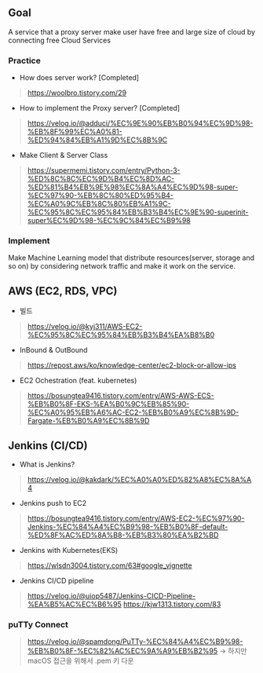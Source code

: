 ## Goal
A service that a proxy server make user have free and large size of cloud 
by connecting free Cloud Services

### Practice
- How does server work? [Completed]
> https://woolbro.tistory.com/29 

- How to implement the Proxy server? [Completed]
> https://velog.io/@adduci/%EC%9E%90%EB%B0%94%EC%9D%98-%EB%8F%99%EC%A0%81-%ED%94%84%EB%A1%9D%EC%8B%9C 

- Make Client & Server Class
> https://supermemi.tistory.com/entry/Python-3-%ED%8C%8C%EC%9D%B4%EC%8D%AC-%ED%81%B4%EB%9E%98%EC%8A%A4%EC%9D%98-super-%EC%97%90-%EB%8C%80%ED%95%B4-%EC%A0%9C%EB%8C%80%EB%A1%9C-%EC%95%8C%EC%95%84%EB%B3%B4%EC%9E%90-superinit-super%EC%9D%98-%EC%9C%84%EC%B9%98

### Implement
Make Machine Learning model that distribute resources(server, storage and so on) by considering network traffic and make it work on the service.




## AWS (EC2, RDS, VPC)
- 빌드
> https://velog.io/@kyj311/AWS-EC2-%EC%95%8C%EC%95%84%EB%B3%B4%EA%B8%B0 
- InBound & OutBound
> https://repost.aws/ko/knowledge-center/ec2-block-or-allow-ips
- EC2 Ochestration (feat. kubernetes)
> https://bosungtea9416.tistory.com/entry/AWS-AWS-ECS-%EB%B0%8F-EKS-%EA%B0%9C%EB%85%90-%EC%A0%95%EB%A6%AC-EC2-%EB%B0%A9%EC%8B%9D-Fargate-%EB%B0%A9%EC%8B%9D

## Jenkins (CI/CD)
- What is Jenkins? 
> https://velog.io/@kakdark/%EC%A0%A0%ED%82%A8%EC%8A%A4
- Jenkins push to EC2
> https://bosungtea9416.tistory.com/entry/AWS-EC2-%EC%97%90-Jenkins-%EC%84%A4%EC%B9%98-%EB%B0%8F-default-%ED%8F%AC%ED%8A%B8-%EB%B3%80%EA%B2%BD
- Jenkins with Kubernetes(EKS)
> https://wlsdn3004.tistory.com/63#google_vignette
- Jenkins CI/CD pipeline
> https://velog.io/@uiop5487/Jenkins-CICD-Pipeline-%EA%B5%AC%EC%B6%95 
> https://kjw1313.tistory.com/83

### puTTy Connect
> https://velog.io/@spamdong/PuTTy-%EC%84%A4%EC%B9%98-%EB%B0%8F-%EC%82%AC%EC%9A%A9%EB%B2%95
-> 하지만 macOS 접근을 위해서 .pem 키 다운